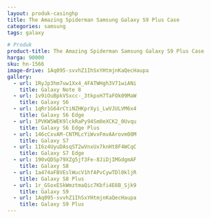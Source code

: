 ```yaml
---
layout: produk-casinghp
title: The Amazing Spiderman Samsung Galaxy S9 Plus Case
categories: samsung
tags: galaxy

# Produk
product-title: The Amazing Spiderman Samsung Galaxy S9 Plus Case
harga: 90000
sku: hn-1566
image-drive: 1Aq095-svvhZ1IhSxYHtmjnKaQecHaupa
gallery:
  - url: 1RyJp3hm7uw1Xx4_4FATWHgh3V71wiANi
    title: Galaxy Note 8
  - url: 1v9iOuBpkVSxcc-_3tkpxH7TaFOk09MaW
    title: Galaxy S6
  - url: 1qRr1G64rCtiNZHKprXyi_LwVJULVM6x4
    title: Galaxy S6 Edge
  - url: 1PVKW5WEK9lckRaPy94Sm0eXCK2_0Uvqu
    title: Galaxy S6 Edge Plus
  - url: 146cCxvAM-CNTMLcYiWvxFmvAArovm08M
    title: Galaxy S7
  - url: 1I6z4UyuDAsqST2wVnxUx7knHt8F4WCqC
    title: Galaxy S7 Edge
  - url: 190vQDSp79XZg5jf3Fe-8JiDjIMGdgmAF
    title: Galaxy S8
  - url: 1a474aFBVEslWucV1hfAPvCywTDl0kljR
    title: Galaxy S8 Plus
  - url: 1r_GSoxESkWmztmaQic7Kbfi4E6B_Sjk9
    title: Galaxy S9
  - url: 1Aq095-svvhZ1IhSxYHtmjnKaQecHaupa
    title: Galaxy S9 Plus
---
```

